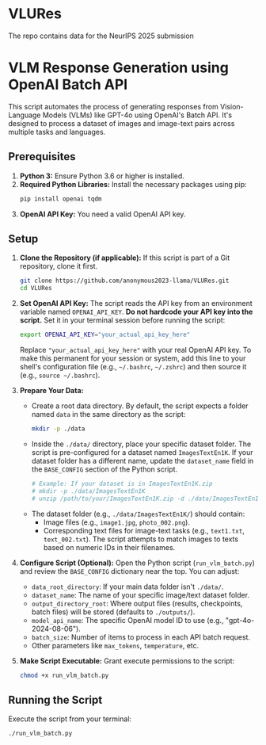 # VLURes
The repo contains data for the NeurIPS 2025 submission

# VLM Response Generation using OpenAI Batch API

This script automates the process of generating responses from Vision-Language Models (VLMs) like GPT-4o using OpenAI's Batch API. It's designed to process a dataset of images and image-text pairs across multiple tasks and languages.

## Prerequisites

1.  **Python 3:** Ensure Python 3.6 or higher is installed.
2.  **Required Python Libraries:** Install the necessary packages using pip:
    ```bash
    pip install openai tqdm
    ```
3.  **OpenAI API Key:** You need a valid OpenAI API key.

## Setup

1.  **Clone the Repository (if applicable):**
    If this script is part of a Git repository, clone it first.
    ```bash
    git clone https://github.com/anonymous2023-llama/VLURes.git
    cd VLURes
    ```

2.  **Set OpenAI API Key:**
    The script reads the API key from an environment variable named `OPENAI_API_KEY`. **Do not hardcode your API key into the script.** Set it in your terminal session before running the script:
    ```bash
    export OPENAI_API_KEY="your_actual_api_key_here"
    ```
    Replace `"your_actual_api_key_here"` with your real OpenAI API key. To make this permanent for your session or system, add this line to your shell's configuration file (e.g., `~/.bashrc`, `~/.zshrc`) and then source it (e.g., `source ~/.bashrc`).

3.  **Prepare Your Data:**
    *   Create a root data directory. By default, the script expects a folder named `data` in the same directory as the script:
        ```bash
        mkdir -p ./data
        ```
    *   Inside the `./data/` directory, place your specific dataset folder. The script is pre-configured for a dataset named `ImagesTextEn1K`. If your dataset folder has a different name, update the `dataset_name` field in the `BASE_CONFIG` section of the Python script.
        ```bash
        # Example: If your dataset is in ImagesTextEn1K.zip
        # mkdir -p ./data/ImagesTextEn1K
        # unzip /path/to/your/ImagesTextEn1K.zip -d ./data/ImagesTextEn1K/
        ```
    *   The dataset folder (e.g., `./data/ImagesTextEn1K/`) should contain:
        *   Image files (e.g., `image1.jpg`, `photo_002.png`).
        *   Corresponding text files for image-text tasks (e.g., `text1.txt`, `text_002.txt`). The script attempts to match images to texts based on numeric IDs in their filenames.

4.  **Configure Script (Optional):**
    Open the Python script (`run_vlm_batch.py`) and review the `BASE_CONFIG` dictionary near the top. You can adjust:
    *   `data_root_directory`: If your main data folder isn't `./data/`.
    *   `dataset_name`: The name of your specific image/text dataset folder.
    *   `output_directory_root`: Where output files (results, checkpoints, batch files) will be stored (defaults to `./outputs/`).
    *   `model_api_name`: The specific OpenAI model ID to use (e.g., "gpt-4o-2024-08-06").
    *   `batch_size`: Number of items to process in each API batch request.
    *   Other parameters like `max_tokens`, `temperature`, etc.

5.  **Make Script Executable:**
    Grant execute permissions to the script:
    ```bash
    chmod +x run_vlm_batch.py
    ```

## Running the Script

Execute the script from your terminal:

```bash
./run_vlm_batch.py
